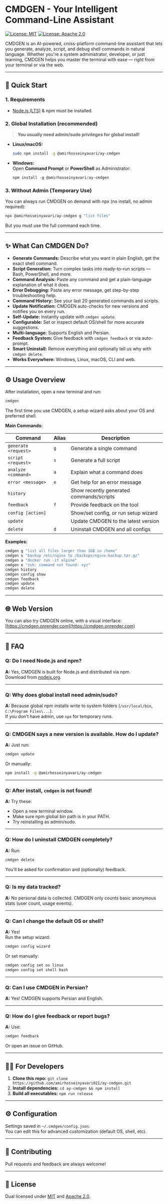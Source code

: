 # CMDGEN - Your Intelligent Command-Line Assistant
[![License: MIT](https://img.shields.io/badge/License-MIT-green.svg)](https://opensource.org/licenses/MIT)
[![License: Apache 2.0](https://img.shields.io/badge/License-Apache%202.0-blue.svg)](https://www.apache.org/licenses/LICENSE-2.0)

CMDGEN is an AI-powered, cross-platform command-line assistant that lets you generate, analyze, script, and debug shell commands in natural language. Whether you're a system administrator, developer, or just learning, CMDGEN helps you master the terminal with ease — right from your terminal or via the web.

---

## 🚀 Quick Start

### 1. **Requirements**
- [Node.js (LTS)](https://nodejs.org/) & npm must be installed.

### 2. **Global Installation (recommended)**
> **You usually need admin/sudo privileges for global install!**
- **Linux/macOS:**  
  ```bash
  sudo npm install -g @amirhosseinyavari/ay-cmdgen
  ```
- **Windows:**  
  Open **Command Prompt** or **PowerShell** as Administrator:
  ```powershell
  npm install -g @amirhosseinyavari/ay-cmdgen
  ```

### 3. **Without Admin (Temporary Use)**
You can always run CMDGEN on demand with npx (no install, no admin required):
```bash
npx @amirhosseinyavari/ay-cmdgen g "list files"
```
But you must use the full command each time.

---

## ✨ What Can CMDGEN Do?

- **Generate Commands:** Describe what you want in plain English, get the exact shell command.
- **Script Generation:** Turn complex tasks into ready-to-run scripts — Bash, PowerShell, and more.
- **Command Analysis:** Paste any command and get a plain-language explanation of what it does.
- **Error Debugging:** Paste any error message, get step-by-step troubleshooting help.
- **Command History:** See your last 20 generated commands and scripts.
- **Update Notification:** CMDGEN auto-checks for new versions and notifies you on every run.
- **Self-Update:** Instantly update with `cmdgen update`.
- **Configurable:** Set or inspect default OS/shell for more accurate suggestions.
- **Multi-language:** Supports English and Persian.
- **Feedback System:** Give feedback with `cmdgen feedback` or via auto-prompt.
- **Smart Uninstall:** Remove everything and optionally tell us why with `cmdgen delete`.
- **Works Everywhere:** Windows, Linux, macOS, CLI and web.

---

## ⚙️ Usage Overview

After installation, open a new terminal and run:
```bash
cmdgen
```
The first time you use CMDGEN, a setup wizard asks about your OS and preferred shell.

**Main Commands:**

| Command                     | Alias | Description                                      |
|-----------------------------|-------|--------------------------------------------------|
| `generate <request>`        | `g`   | Generate a single command                        |
| `script <request>`          | `s`   | Generate a full script                           |
| `analyze <command>`         | `a`   | Explain what a command does                      |
| `error <message>`           | `e`   | Get help for an error message                    |
| `history`                   |       | Show recently generated commands/scripts         |
| `feedback`                  | `f`   | Provide feedback on the tool                     |
| `config [action]`           |       | Show/set config, or run setup wizard             |
| `update`                    |       | Update CMDGEN to the latest version              |
| `delete`                    | `d`   | Uninstall CMDGEN and all configs                 |

**Examples:**
```bash
cmdgen g "list all files larger than 1GB in /home"
cmdgen s "backup /etc/nginx to /backups/nginx-backup.tar.gz"
cmdgen a "docker run -it alpine"
cmdgen e "zsh: command not found: xyz"
cmdgen history
cmdgen config show
cmdgen feedback
cmdgen update
cmdgen delete
```

---

## 🌐 Web Version

You can also try CMDGEN online, with a visual interface:  
[https://cmdgen.onrender.com](https://cmdgen.onrender.com)

---

## 📝 FAQ

### **Q: Do I need Node.js and npm?**
**A:** Yes, CMDGEN is built for Node.js and distributed via npm.  
Download from [nodejs.org](https://nodejs.org/).

---

### **Q: Why does global install need admin/sudo?**
**A:** Because global npm installs write to system folders (`/usr/local/bin`, `C:\Program Files\...`).  
If you don't have admin, use `npx` for temporary runs.

---

### **Q: CMDGEN says a new version is available. How do I update?**
**A:** Just run:
```bash
cmdgen update
```
Or manually:
```bash
npm install -g @amirhosseinyavari/ay-cmdgen
```

---

### **Q: After install, `cmdgen` is not found!**
**A:** Try these:
- Open a new terminal window.
- Make sure npm global bin path is in your PATH.
- Try reinstalling as admin/sudo.

---

### **Q: How do I uninstall CMDGEN completely?**
**A:** Run:
```bash
cmdgen delete
```
You'll be asked for confirmation and (optionally) feedback.

---

### **Q: Is my data tracked?**
**A:** No personal data is collected. CMDGEN only counts basic anonymous stats (user count, usage events).

---

### **Q: Can I change the default OS or shell?**
**A:** Yes!  
Run the setup wizard:
```bash
cmdgen config wizard
```
Or set manually:
```bash
cmdgen config set os linux
cmdgen config set shell bash
```

---

### **Q: Can I use CMDGEN in Persian?**
**A:** Yes! CMDGEN supports Persian and English.

---

### **Q: How do I give feedback or report bugs?**
**A:** Use:
```bash
cmdgen feedback
```
Or open an issue on GitHub.

---

## 👨‍💻 For Developers

1.  **Clone this repo:** `git clone https://github.com/amirhosseinyavari021/ay-cmdgen.git`
2.  **Install dependencies:** `cd ay-cmdgen && npm install`
3.  **Build all executables:** `npm run release`

---

## ⚙️ Configuration

Settings saved in `~/.cmdgen/config.json`.  
You can edit this for advanced customization (default OS, shell, etc).

---

## 🤝 Contributing

Pull requests and feedback are always welcome!

---

## 📜 License

Dual licensed under [MIT](https://opensource.org/licenses/MIT) and [Apache 2.0](https://www.apache.org/licenses/LICENSE-2.0).
